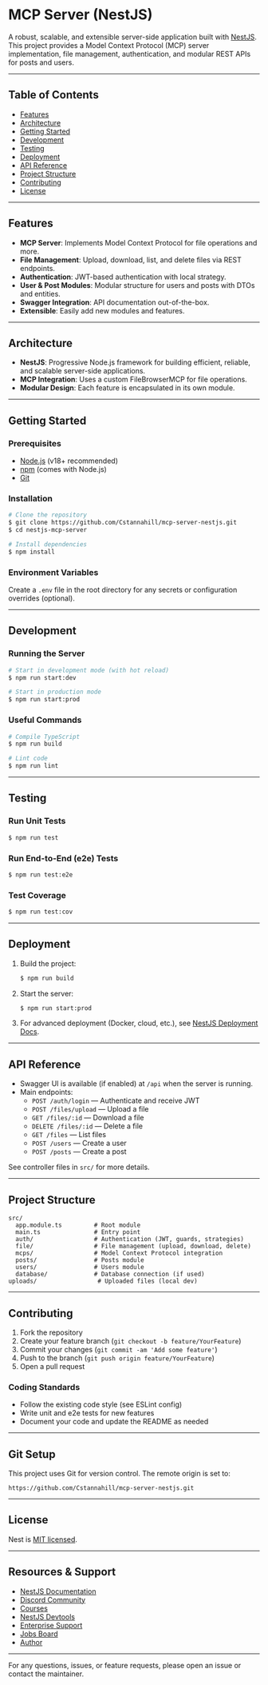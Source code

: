 # MCP Server (NestJS)

A robust, scalable, and extensible server-side application built with [NestJS](https://nestjs.com/). This project provides a Model Context Protocol (MCP) server implementation, file management, authentication, and modular REST APIs for posts and users.

---

## Table of Contents

- [Features](#features)
- [Architecture](#architecture)
- [Getting Started](#getting-started)
- [Development](#development)
- [Testing](#testing)
- [Deployment](#deployment)
- [API Reference](#api-reference)
- [Project Structure](#project-structure)
- [Contributing](#contributing)
- [License](#license)

---

## Features

- **MCP Server**: Implements Model Context Protocol for file operations and more.
- **File Management**: Upload, download, list, and delete files via REST endpoints.
- **Authentication**: JWT-based authentication with local strategy.
- **User & Post Modules**: Modular structure for users and posts with DTOs and entities.
- **Swagger Integration**: API documentation out-of-the-box.
- **Extensible**: Easily add new modules and features.

---

## Architecture

- **NestJS**: Progressive Node.js framework for building efficient, reliable, and scalable server-side applications.
- **MCP Integration**: Uses a custom FileBrowserMCP for file operations.
- **Modular Design**: Each feature is encapsulated in its own module.

---

## Getting Started

### Prerequisites

- [Node.js](https://nodejs.org/) (v18+ recommended)
- [npm](https://www.npmjs.com/) (comes with Node.js)
- [Git](https://git-scm.com/)

### Installation

```bash
# Clone the repository
$ git clone https://github.com/Cstannahill/mcp-server-nestjs.git
$ cd nestjs-mcp-server

# Install dependencies
$ npm install
```

### Environment Variables

Create a `.env` file in the root directory for any secrets or configuration overrides (optional).

---

## Development

### Running the Server

```bash
# Start in development mode (with hot reload)
$ npm run start:dev

# Start in production mode
$ npm run start:prod
```

### Useful Commands

```bash
# Compile TypeScript
$ npm run build

# Lint code
$ npm run lint
```

---

## Testing

### Run Unit Tests

```bash
$ npm run test
```

### Run End-to-End (e2e) Tests

```bash
$ npm run test:e2e
```

### Test Coverage

```bash
$ npm run test:cov
```

---

## Deployment

1. Build the project:
   ```bash
   $ npm run build
   ```
2. Start the server:
   ```bash
   $ npm run start:prod
   ```
3. For advanced deployment (Docker, cloud, etc.), see [NestJS Deployment Docs](https://docs.nestjs.com/deployment).

---

## API Reference

- Swagger UI is available (if enabled) at `/api` when the server is running.
- Main endpoints:
  - `POST /auth/login` — Authenticate and receive JWT
  - `POST /files/upload` — Upload a file
  - `GET /files/:id` — Download a file
  - `DELETE /files/:id` — Delete a file
  - `GET /files` — List files
  - `POST /users` — Create a user
  - `POST /posts` — Create a post

See controller files in `src/` for more details.

---

## Project Structure

```
src/
  app.module.ts         # Root module
  main.ts               # Entry point
  auth/                 # Authentication (JWT, guards, strategies)
  file/                 # File management (upload, download, delete)
  mcps/                 # Model Context Protocol integration
  posts/                # Posts module
  users/                # Users module
  database/             # Database connection (if used)
uploads/                 # Uploaded files (local dev)
```

---

## Contributing

1. Fork the repository
2. Create your feature branch (`git checkout -b feature/YourFeature`)
3. Commit your changes (`git commit -am 'Add some feature'`)
4. Push to the branch (`git push origin feature/YourFeature`)
5. Open a pull request

### Coding Standards

- Follow the existing code style (see ESLint config)
- Write unit and e2e tests for new features
- Document your code and update the README as needed

---

## Git Setup

This project uses Git for version control. The remote origin is set to:

```
https://github.com/Cstannahill/mcp-server-nestjs.git
```

---

## License

Nest is [MIT licensed](https://github.com/nestjs/nest/blob/master/LICENSE).

---

## Resources & Support

- [NestJS Documentation](https://docs.nestjs.com)
- [Discord Community](https://discord.gg/G7Qnnhy)
- [Courses](https://courses.nestjs.com/)
- [NestJS Devtools](https://devtools.nestjs.com)
- [Enterprise Support](https://enterprise.nestjs.com)
- [Jobs Board](https://jobs.nestjs.com)
- [Author](https://twitter.com/kammysliwiec)

---

For any questions, issues, or feature requests, please open an issue or contact the maintainer.
